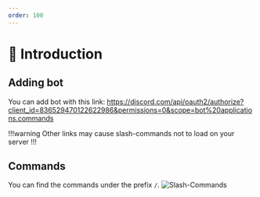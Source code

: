 ```yaml
---
order: 100
---
```

# :wave: Introduction
## Adding bot
You can add bot with this link:
https://discord.com/api/oauth2/authorize?client_id=836529470122622986&permissions=0&scope=bot%20applications.commands

!!!warning
Other links may cause slash-commands not to load on your server
!!!
## Commands
You can find the commands under the prefix `/`. 
![Slash-Commands](https://cdn.upload.systems/uploads/AuCREPWG.png) 